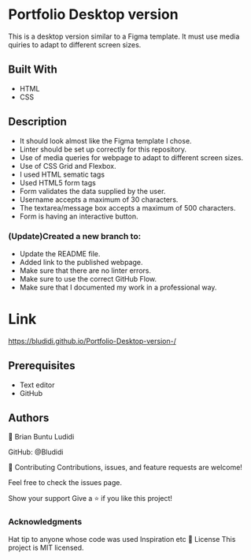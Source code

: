 # Portfolio Desktop version 
This is a desktop version similar to a Figma template. 
It must use media quiries to adapt to different screen sizes. 


## Built With
- HTML 
- CSS

## Description 
- It should look almost like the Figma template I chose.
- Linter should be set up correctly for this repository.
- Use of media queries for webpage to adapt to different screen sizes. 
- Use of CSS Grid and Flexbox.
- I used HTML sematic tags
- Used HTML5 form tags
- Form validates the data supplied by the user.
- Username accepts a maximum of 30 characters.
- The textarea/message box accepts a maximum of 500 characters.
- Form is having an interactive button.

### (Update)Created  a new branch to:

- Update the README file.
- Added link to the published webpage.
- Make sure that there are no linter errors.
- Make sure to use the correct GitHub Flow.
- Make sure that I documented my work in a professional way.

# Link 
https://bludidi.github.io/Portfolio-Desktop-version-/ 

## Prerequisites
- Text editor 
- GitHub 

## Authors
👤 Brian Buntu Ludidi

GitHub: @Bludidi 


🤝 Contributing
Contributions, issues, and feature requests are welcome!

Feel free to check the issues page.

Show your support
Give a ⭐️ if you like this project!

### Acknowledgments
Hat tip to anyone whose code was used
Inspiration
etc
📝 License
This project is MIT licensed.
